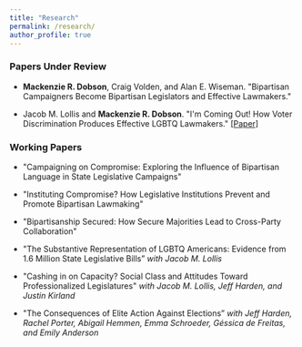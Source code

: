 ```yaml
---
title: "Research"
permalink: /research/
author_profile: true
---
```


### Papers Under Review 

- **Mackenzie R. Dobson**, Craig Volden, and Alan E. Wiseman. "Bipartisan Campaigners Become Bipartisan Legislators and Effective Lawmakers."
  
- Jacob M. Lollis and **Mackenzie R. Dobson**. "I'm Coming Out! How Voter Discrimination Produces Effective LGBTQ Lawmakers." [[Paper]](/files/imcomingout.pdf)



### Working Papers

- "Campaigning on Compromise: Exploring the Influence of Bipartisan Language in State Legislative Campaigns" 

- "Instituting Compromise? How Legislative Institutions Prevent and Promote Bipartisan Lawmaking"
  
- "Bipartisanship Secured: How Secure Majorities Lead to Cross-Party Collaboration"

- "The Substantive Representation of LGBTQ Americans: Evidence from 1.6 Million State Legislative Bills” *with Jacob M. Lollis*

- "Cashing in on Capacity? Social Class and Attitudes Toward Professionalized Legislatures" *with Jacob M. Lollis, Jeff Harden, and Justin Kirland*

- "The Consequences of Elite Action Against Elections” *with Jeff Harden, Rachel Porter, Abigail Hemmen, Emma Schroeder, Géssica de Freitas, and Emily Anderson*



